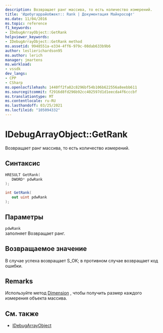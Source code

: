 ```yaml
---
description: Возвращает ранг массива, то есть количество измерений.
title: 'Идебугаррайобжект:: Rank | Документация Майкрософт'
ms.date: 11/04/2016
ms.topic: reference
f1_keywords:
- IDebugArrayObject::GetRank
helpviewer_keywords:
- IDebugArrayObject::GetRank method
ms.assetid: 9948551a-e334-4ff6-979c-08dab633b9b6
author: leslierichardson95
ms.author: lerich
manager: jmartens
ms.workload:
- vssdk
dev_langs:
- CPP
- CSharp
ms.openlocfilehash: 1440ff2fa82c8296bf54b106b622556a8eebb611
ms.sourcegitcommit: f2916d8fd296b92cc402597d1d1eecda4f6cccbf
ms.translationtype: MT
ms.contentlocale: ru-RU
ms.lasthandoff: 03/25/2021
ms.locfileid: "105094332"
---
```

# <a name="idebugarrayobjectgetrank"></a>IDebugArrayObject::GetRank
Возвращает ранг массива, то есть количество измерений.

## <a name="syntax"></a>Синтаксис

```cpp
HRESULT GetRank( 
   DWORD* pdwRank
);
```

```csharp
int GetRank(
   out uint pdwRank
);
```

## <a name="parameters"></a>Параметры
`pdwRank`\
заполняет Возвращает ранг.

## <a name="return-value"></a>Возвращаемое значение
 В случае успеха возвращает S_OK; в противном случае возвращает код ошибки.

## <a name="remarks"></a>Remarks
 Используйте метод [Dimension](../../../extensibility/debugger/reference/idebugarrayobject-getdimensions.md) , чтобы получить размер каждого измерения объекта массива.

## <a name="see-also"></a>См. также
- [IDebugArrayObject](../../../extensibility/debugger/reference/idebugarrayobject.md)
